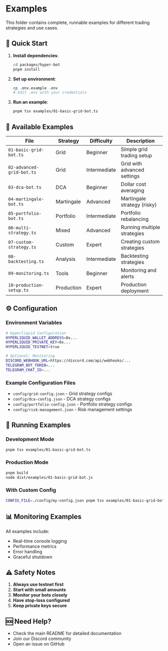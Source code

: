 # Examples

This folder contains complete, runnable examples for different trading strategies and use cases.

## 🚀 Quick Start

1. **Install dependencies**:

   ```bash
   cd packages/hyper-bot
   pnpm install
   ```

2. **Set up environment**:

   ```bash
   cp .env.example .env
   # Edit .env with your credentials
   ```

3. **Run an example**:
   ```bash
   pnpm tsx examples/01-basic-grid-bot.ts
   ```

## 📁 Available Examples

| File                      | Strategy   | Difficulty   | Description                 |
| ------------------------- | ---------- | ------------ | --------------------------- |
| `01-basic-grid-bot.ts`    | Grid       | Beginner     | Simple grid trading setup   |
| `02-advanced-grid-bot.ts` | Grid       | Intermediate | Grid with advanced settings |
| `03-dca-bot.ts`           | DCA        | Beginner     | Dollar cost averaging       |
| `04-martingale-bot.ts`    | Martingale | Advanced     | Martingale strategy (risky) |
| `05-portfolio-bot.ts`     | Portfolio  | Intermediate | Portfolio rebalancing       |
| `06-multi-strategy.ts`    | Mixed      | Advanced     | Running multiple strategies |
| `07-custom-strategy.ts`   | Custom     | Expert       | Creating custom strategies  |
| `08-backtesting.ts`       | Analysis   | Intermediate | Backtesting strategies      |
| `09-monitoring.ts`        | Tools      | Beginner     | Monitoring and alerts       |
| `10-production-setup.ts`  | Production | Expert       | Production deployment       |

## ⚙️ Configuration

### Environment Variables

```bash
# Hyperliquid Configuration
HYPERLIQUID_WALLET_ADDRESS=0x...
HYPERLIQUID_PRIVATE_KEY=0x...
HYPERLIQUID_TESTNET=true

# Optional: Monitoring
DISCORD_WEBHOOK_URL=https://discord.com/api/webhooks/...
TELEGRAM_BOT_TOKEN=...
TELEGRAM_CHAT_ID=...
```

### Example Configuration Files

- `config/grid-config.json` - Grid strategy configs
- `config/dca-config.json` - DCA strategy configs
- `config/portfolio-config.json` - Portfolio strategy configs
- `config/risk-management.json` - Risk management settings

## 🔧 Running Examples

### Development Mode

```bash
pnpm tsx examples/01-basic-grid-bot.ts
```

### Production Mode

```bash
pnpm build
node dist/examples/01-basic-grid-bot.js
```

### With Custom Config

```bash
CONFIG_FILE=./config/my-config.json pnpm tsx examples/01-basic-grid-bot.ts
```

## 📊 Monitoring Examples

All examples include:

- Real-time console logging
- Performance metrics
- Error handling
- Graceful shutdown

## ⚠️ Safety Notes

1. **Always use testnet first**
2. **Start with small amounts**
3. **Monitor your bots closely**
4. **Have stop-loss configured**
5. **Keep private keys secure**

## 🆘 Need Help?

- Check the main README for detailed documentation
- Join our Discord community
- Open an issue on GitHub
